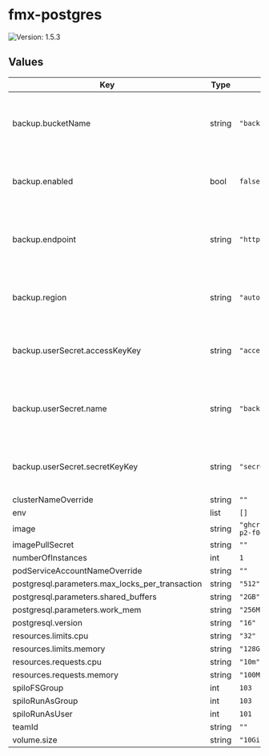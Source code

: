 # fmx-postgres

![Version: 1.5.3](https://img.shields.io/badge/Version-1.5.3-informational?style=flat-square)

## Values

| Key | Type | Default | Description |
|-----|------|---------|-------------|
| backup.bucketName | string | `"backup"` | The name of the S3 bucket used for WAL archiving. |
| backup.enabled | bool | `false` | Enable WAL archiving for the Postgres cluster. |
| backup.endpoint | string | `"http://minio"` | The S3 bucket endpoint used for WAL archiving. |
| backup.region | string | `"auto"` | The S3 bucket region used for WAL archiving. |
| backup.userSecret.accessKeyKey | string | `"accessKey"` | The key in the secret containing the S3 access key. |
| backup.userSecret.name | string | `"backup-bucket-user"` | The secret containing the S3 user credentials for WAL archiving. |
| backup.userSecret.secretKeyKey | string | `"secretKey"` | The key in the secret containing the S3 secret key. |
| clusterNameOverride | string | `""` |  |
| env | list | `[]` |  |
| image | string | `"ghcr.io/firemetrics/spilo17:4.0-p2-f0457965"` |  |
| imagePullSecret | string | `""` |  |
| numberOfInstances | int | `1` |  |
| podServiceAccountNameOverride | string | `""` |  |
| postgresql.parameters.max_locks_per_transaction | string | `"512"` |  |
| postgresql.parameters.shared_buffers | string | `"2GB"` |  |
| postgresql.parameters.work_mem | string | `"256MB"` |  |
| postgresql.version | string | `"16"` |  |
| resources.limits.cpu | string | `"32"` |  |
| resources.limits.memory | string | `"128Gi"` |  |
| resources.requests.cpu | string | `"10m"` |  |
| resources.requests.memory | string | `"100Mi"` |  |
| spiloFSGroup | int | `103` |  |
| spiloRunAsGroup | int | `103` |  |
| spiloRunAsUser | int | `101` |  |
| teamId | string | `""` |  |
| volume.size | string | `"10Gi"` |  |

